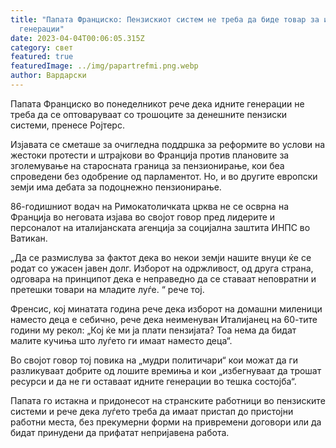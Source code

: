 ```yaml
---
title: "Папата Франциско: Пензискиот систем не треба да биде товар за идните
  генерации"
date: 2023-04-04T00:06:05.315Z
category: свет
featured: true
featuredImage: ../img/papartrefmi.png.webp
author: Вардарски
---
```


Папата Франциско во понеделникот рече дека идните генерации не треба да се оптоваруваат со трошоците за денешните пензиски системи, пренесе Ројтерс.

Изјавата се сметаше за очигледна поддршка за реформите во услови на жестоки протести и штрајкови во Франција против плановите за зголемување на старосната граница за пензионирање, кои беа спроведени без одобрение од парламентот. Но, и во другите европски земји има дебата за подоцнежно пензионирање.

86-годишниот водач на Римокатоличката црква не се осврна на Франција во неговата изјава во својот говор пред лидерите и персоналот на италијанската агенција за социјална заштита ИНПС во Ватикан.

„Да се ​​размислува за фактот дека во некои земји нашите внуци ќе се родат со ужасен јавен долг. Изборот на одржливост, од друга страна, одговара на принципот дека е неправедно да се ставаат неповратни и претешки товари на младите луѓе. “ рече тој.

Френсис, кој минатата година рече дека изборот на домашни миленици наместо деца е себично, рече дека неименуван Италијанец на 60-тите години му рекол: „Кој ќе ми ја плати пензијата? Тоа нема да бидат малите кучиња што луѓето ги имаат наместо деца“.

Во својот говор тој повика на „мудри политичари“ кои можат да ги разликуваат добрите од лошите времиња и кои „избегнуваат да трошат ресурси и да не ги оставаат идните генерации во тешка состојба“.

Папата го истакна и придонесот на странските работници во пензиските системи и рече дека луѓето треба да имаат пристап до пристојни работни места, без прекумерни форми на привремени договори или да бидат принудени да прифатат непријавена работа.
